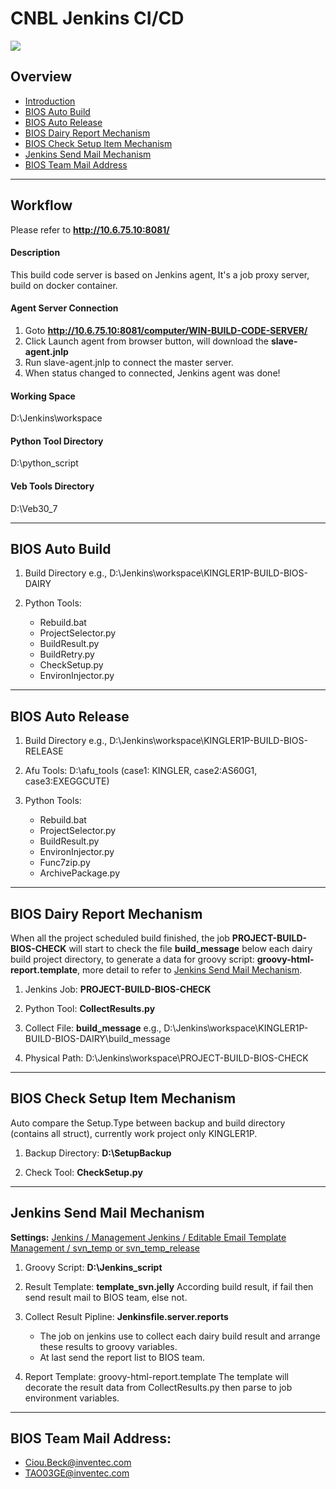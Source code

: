 CNBL Jenkins CI/CD
==================
![](https://upload.wikimedia.org/wikipedia/commons/thumb/e/e3/Jenkins_logo_with_title.svg/640px-Jenkins_logo_with_title.svg.png)
## Overview
 * [Introduction](#workflow)
 * [BIOS Auto Build](#build)
 * [BIOS Auto Release](#release)
 * [BIOS Dairy Report Mechanism](#report)
 * [BIOS Check Setup Item Mechanism](#setup)
 * [Jenkins Send Mail Mechanism](#mail)
 * [BIOS Team Mail Address](#address)

---
## Workflow
Please refer to **http://10.6.75.10:8081/**

#### Description
This build code server is based on Jenkins agent,
It's a job proxy server, build on docker container.

#### Agent Server Connection
1.  Goto **http://10.6.75.10:8081/computer/WIN-BUILD-CODE-SERVER/**
2.  Click Launch agent from browser button, will download the **slave-agent.jnlp**
3.  Run slave-agent.jnlp to connect the master server.
4.  When status changed to connected, Jenkins agent was done!

#### Working Space
D:\Jenkins\workspace

#### Python Tool Directory
D:\python_script

#### Veb Tools Directory
D:\Veb30_7

---

## BIOS Auto Build
[](#build)
1.  Build Directory
    e.g., D:\Jenkins\workspace\KINGLER1P-BUILD-BIOS-DAIRY

2.  Python Tools:
    * Rebuild.bat
    * ProjectSelector.py
    * BuildResult.py
    * BuildRetry.py
    * CheckSetup.py
    * EnvironInjector.py

---

## BIOS Auto Release

1.  Build Directory
    e.g., D:\Jenkins\workspace\KINGLER1P-BUILD-BIOS-RELEASE

2.  Afu Tools: D:\afu_tools (case1: KINGLER, case2:AS60G1, case3:EXEGGCUTE)

3.  Python Tools:
    * Rebuild.bat
    * ProjectSelector.py
    * BuildResult.py
    * EnvironInjector.py
    * Func7zip.py
    * ArchivePackage.py

---

## BIOS Dairy Report Mechanism
When all the project scheduled build finished, the job **PROJECT-BUILD-BIOS-CHECK** will start to check the
file **build_message** below each dairy build project directory, to generate a data for groovy script:
**groovy-html-report.template**, more detail to refer to [Jenkins Send Mail Mechanism](#mail).

1.  Jenkins Job: **PROJECT-BUILD-BIOS-CHECK**

2.  Python Tool: **CollectResults.py**

3.  Collect File: **build_message**
    e.g., D:\Jenkins\workspace\KINGLER1P-BUILD-BIOS-DAIRY\build_message

4.  Physical Path: D:\Jenkins\workspace\PROJECT-BUILD-BIOS-CHECK

---

## BIOS Check Setup Item Mechanism
Auto compare the Setup.Type between backup and build directory (contains all struct),
currently work project only KINGLER1P.

1.  Backup Directory: **D:\SetupBackup**

2.  Check Tool: **CheckSetup.py**

---

## Jenkins Send Mail Mechanism
**Settings:** 
[Jenkins / Management Jenkins / Editable Email Template Management / svn_temp or svn_temp_release](http://10.6.75.10:8081/emailexttemplates/)

1.  Groovy Script: **D:\Jenkins_script**

2.  Result Template: **template_svn.jelly**
According build result, if fail then send result mail to BIOS team, else not.

3.  Collect Result Pipline: **Jenkinsfile.server.reports**
    * The job on jenkins use to collect each dairy build result and arrange these results to groovy variables.
    * At last send the report list to BIOS team.
    
4.  Report Template: groovy-html-report.template
The template will decorate the result data from CollectResults.py then parse to job environment variables.

---

## BIOS Team Mail Address:
 * Ciou.Beck@inventec.com
 * TAO03GE@inventec.com

